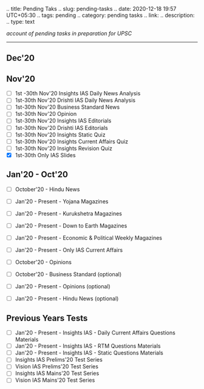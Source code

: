 
.. title: Pending Taks
.. slug: pending-tasks
.. date: 2020-12-18 19:57 UTC+05:30
.. tags: pending
.. category: pending tasks
.. link: 
.. description: 
.. type: text

*account of pending tasks in preparation for UPSC*
<!-- TEASER_END -->

---

## Dec'20

## Nov'20
- [ ] 1st -30th Nov'20 Insights IAS Daily News Analysis 
- [ ] 1st-30th Nov'20 Drishti IAS Daily News Analysis
- [ ] 1st-30th Nov'20 Business Standard News
- [ ] 1st-30th Nov'20 Opinion
- [ ] 1st-30th Nov'20 Insights IAS Editorials
- [ ] 1st-30th Nov'20 Drishti IAS Editorials
- [ ] 1st-30th Nov'20 Insights Static Quiz
- [ ] 1st-30th Nov'20 Insights Current Affairs Quiz
- [ ] 1st-30th Nov'20 Insights Revision Quiz
- [x] 1st-30th Only IAS Slides

## Jan'20 - Oct'20
- [ ] October'20 - Hindu News
- [ ] Jan'20 - Present - Yojana Magazines
- [ ] Jan'20 - Present - Kurukshetra Magazines
- [ ] Jan'20 - Present - Down to Earth Magazines
- [ ] Jan'20 - Present - Economic & Political Weekly Magazines 
- [ ] Jan'20 - Present - Only IAS Current Affairs 
- [ ] October'20 - Opinions
- [ ] October'20 - Business Standard (optional)
- [ ] Jan'20 - Present - Opinions (optional)
- [ ] Jan'20 - Present - Hindu News (optional)


## Previous Years Tests
- [ ] Jan'20 - Present - Insights IAS - Daily Current Affairs Questions Materials 
- [ ] Jan'20 - Present - Insights IAS - RTM Questions Materials
- [ ] Jan'20 - Present - Insights IAS - Static Questions Materials
- [ ] Insights IAS Prelims'20 Test Series 
- [ ] Vision IAS Prelims'20 Test Series 
- [ ] Insights IAS Mains'20 Test Series
- [ ] Vision IAS Mains'20 Test Series